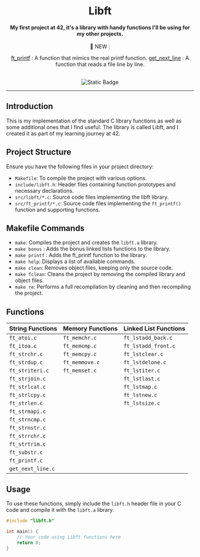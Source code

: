 <div align="center">

  <h1>Libft</h1>
  <b>My first project at 42, it's a library with handy functions I'll be using for my other projects.</b>
  <br>
  <br>
  <center><b1>🤖 NEW : </b1></center>
  
  [ft_printf](https://github.com/ael-mank/ft_printf)  : A function that mimics the real printf function.
  [get_next_line](https://github.com/ael-mank/GetNextLine)  : A function that reads a file line by line.
  <br>
  <br>
   
  ![Static Badge](https://img.shields.io/badge/Language-green?style=for-the-badge&logo=C&labelColor=%23323030&color=%2381D2C7)


---

</div>

## Introduction

This is my implementation of the standard C library functions as well as some additional ones that I find useful. The library is called Libft, and I created it as part of my learning journey at 42.

## Project Structure

Ensure you have the following files in your project directory:

- `Makefile`: To compile the project with various options.
- `include/libft.h`: Header files containing function prototypes and necessary declarations.
- `src/libft/*.c`: Source code files implementing the libft library.
- `src/ft_printf/*.c`: Source code files implementing the `ft_printf()` function and supporting functions.

## Makefile Commands

- `make`: Compiles the project and creates the `libft.a` library.
- `make bonus` : Adds the bonus linked lists functions to the library.
- `make printf` : Adds the ft_printf function to the library.
- `make help`: Displays a list of available commands.
- `make clean`: Removes object files, keeping only the source code.
- `make fclean`: Cleans the project by removing the compiled library and object files.
- `make re`: Performs a full recompilation by cleaning and then recompiling the project.

## Functions

| String Functions | Memory Functions | Linked List Functions |
| ---------------- | ---------------- | --------------------- |
| `ft_atoi.c`      | `ft_memchr.c`    | `ft_lstadd_back.c`    |
| `ft_itoa.c`      | `ft_memcmp.c`    | `ft_lstadd_front.c`   |
| `ft_strchr.c`    | `ft_memcpy.c`    | `ft_lstclear.c`       |
| `ft_strdup.c`    | `ft_memmove.c`   | `ft_lstdelone.c`      |
| `ft_striteri.c`  | `ft_memset.c`    | `ft_lstiter.c`        |
| `ft_strjoin.c`   |                  | `ft_lstlast.c`        |
| `ft_strlcat.c`   |                  | `ft_lstmap.c`         |
| `ft_strlcpy.c`   |                  | `ft_lstnew.c`         |
| `ft_strlen.c`    |                  | `ft_lstsize.c`        |
| `ft_strmapi.c`   |                  |                       |
| `ft_strncmp.c`   |                  |                       |
| `ft_strnstr.c`   |                  |                       |
| `ft_strrchr.c`   |                  |                       |
| `ft_strtrim.c`   |                  |                       |
| `ft_substr.c`    |                  |                       |
| `ft_printf.c`    |                  |                       |
| `get_next_line.c`|                  |                       |

## Usage

To use these functions, simply include the `libft.h` header file in your C code and compile it with the `libft.a` library.

```c
#include "libft.h"

int main() {
    // Your code using Libft functions here
    return 0;
}
```
